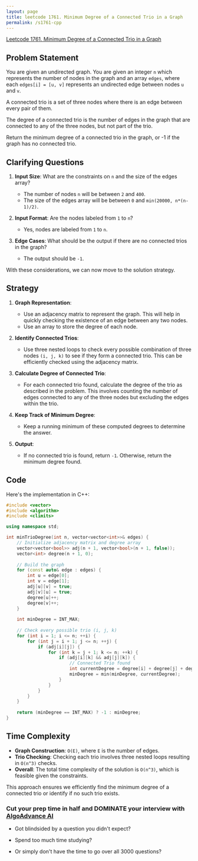 ```yaml
---
layout: page
title: leetcode 1761. Minimum Degree of a Connected Trio in a Graph
permalink: /s1761-cpp
---
```

[Leetcode 1761. Minimum Degree of a Connected Trio in a Graph](https://algoadvance.github.io/algoadvance/l1761)
## Problem Statement
You are given an undirected graph. You are given an integer `n` which represents the number of nodes in the graph and an array `edges`, where each `edges[i] = [u, v]` represents an undirected edge between nodes `u` and `v`.

A connected trio is a set of three nodes where there is an edge between every pair of them.

The degree of a connected trio is the number of edges in the graph that are connected to any of the three nodes, but not part of the trio.

Return the minimum degree of a connected trio in the graph, or -1 if the graph has no connected trio.

## Clarifying Questions
1. **Input Size**: What are the constraints on `n` and the size of the edges array?
   - The number of nodes `n` will be between `2` and `400`.
   - The size of the edges array will be between `0` and `min(20000, n*(n-1)/2)`.

2. **Input Format**: Are the nodes labeled from `1` to `n`?
   - Yes, nodes are labeled from `1` to `n`.

3. **Edge Cases**: What should be the output if there are no connected trios in the graph?
   - The output should be `-1`.

With these considerations, we can now move to the solution strategy.

## Strategy
1. **Graph Representation**:
   - Use an adjacency matrix to represent the graph. This will help in quickly checking the existence of an edge between any two nodes.
   - Use an array to store the degree of each node.

2. **Identify Connected Trios**:
   - Use three nested loops to check every possible combination of three nodes `(i, j, k)` to see if they form a connected trio. This can be efficiently checked using the adjacency matrix.

3. **Calculate Degree of Connected Trio**:
   - For each connected trio found, calculate the degree of the trio as described in the problem. This involves counting the number of edges connected to any of the three nodes but excluding the edges within the trio.

4. **Keep Track of Minimum Degree**:
   - Keep a running minimum of these computed degrees to determine the answer.

5. **Output**:
   - If no connected trio is found, return `-1`. Otherwise, return the minimum degree found.

## Code
Here's the implementation in C++:

```cpp
#include <vector>
#include <algorithm>
#include <climits>

using namespace std;

int minTrioDegree(int n, vector<vector<int>>& edges) {
    // Initialize adjacency matrix and degree array
    vector<vector<bool>> adj(n + 1, vector<bool>(n + 1, false));
    vector<int> degree(n + 1, 0);
    
    // Build the graph
    for (const auto& edge : edges) {
        int u = edge[0];
        int v = edge[1];
        adj[u][v] = true;
        adj[v][u] = true;
        degree[u]++;
        degree[v]++;
    }
    
    int minDegree = INT_MAX;
    
    // Check every possible trio (i, j, k)
    for (int i = 1; i <= n; ++i) {
        for (int j = i + 1; j <= n; ++j) {
            if (adj[i][j]) {
                for (int k = j + 1; k <= n; ++k) {
                    if (adj[i][k] && adj[j][k]) {
                        // Connected Trio found
                        int currentDegree = degree[i] + degree[j] + degree[k] - 6; // Subtract 6 for the 3 internal edges
                        minDegree = min(minDegree, currentDegree);
                    }
                }
            }
        }
    }
    
    return (minDegree == INT_MAX) ? -1 : minDegree;
}
```

## Time Complexity
- **Graph Construction**: `O(E)`, where `E` is the number of edges.
- **Trio Checking**: Checking each trio involves three nested loops resulting in `O(n^3)` checks.
- **Overall**: The total time complexity of the solution is `O(n^3)`, which is feasible given the constraints.

This approach ensures we efficiently find the minimum degree of a connected trio or identify if no such trio exists.


### Cut your prep time in half and DOMINATE your interview with [AlgoAdvance AI](https://algoAdvance.com)

- Got blindsided by a question you didn't expect?

- Spend too much time studying?

- Or simply don't have the time to go over all 3000 questions?

